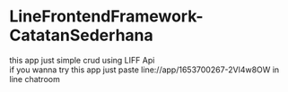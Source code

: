 # LineFrontendFramework-CatatanSederhana

this app just simple crud using LIFF Api
<br>
if you wanna try this app just paste line://app/1653700267-2Vl4w8OW in line chatroom

